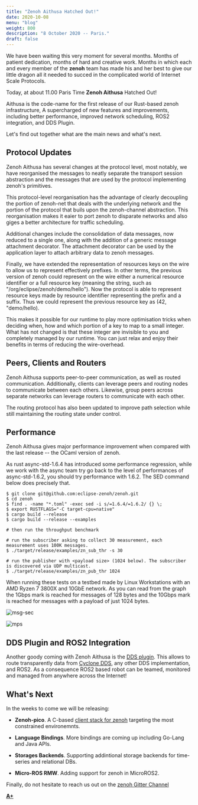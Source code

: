 ```yaml
---
title: "Zenoh Aithusa Hatched Out!"
date: 2020-10-08
menu: "blog"
weight: 800
description: "8 October 2020 -- Paris."
draft: false
---
```

We have been waiting this very moment for several months. Months of patient
dedication, months of hard and creative work. Months in which each and every
member of the **zenoh** team  has made his and her best to give our little dragon all
it needed to succed in the complicated world of Internet Scale Protocols.

Today, at about 11.00 Paris Time **Zenoh Aithusa** Hatched Out!

Aithusa is the code-name for the first release of our Rust-based zenoh infrastructure,
A supercharged of new features and improvements, including better performance,
improved network scheduling, ROS2 integration, and DDS Plugin.

Let's find out together what are the main news and what's next.

## Protocol Updates
Zenoh Aithusa has several changes at the protocol level, most notably,
we have reorganised the messages to neatly separate the transport session
abstraction and the messages that are used by the protocol implementing
zenoh's primitives.

This protocol-level reorganisation has the advantage of clearly decoupling
the portion of zenoh-net that deals with the underlying network and the portion
of the protocol that buils upon the zenoh-channel abstraction. This reorganisation
makes it eaier to port zenoh to disparate networks and also giges a better
architecture for traffic scheduling.

Additional changes include the consolidation of data messages, now reduced to a
single one, along with the addition of a generic message attachment decorator.
The attachment decorator can be used by the application layer to attach arbitrary
data to zenoh messages.

Finally, we have extended the representation of resources keys on the wire to allow
us to represent effectively prefixes. In other terms, the previous version of zenoh
could represent on the wire either a numerical resource identifier or a full
resource key (meaning the string, such as "/org/eclipse/zenoh/demo/hello").
Now the protocol is able to represent resource keys made by resource identifier
representing the prefix and a suffix. Thus we could represent the previous resource
key as (42, "demo/hello).

This makes it possible for our runtime to play more optimisation tricks when
deciding when, how and which portion of a key to map to a small integer.
What has not changed is that these integer are invisible to you and completely
managed by our runtime. You can just relax and enjoy their benefits in terms
of reducing the wire-overhead.

## Peers, Clients and Routers
Zenoh Aithusa supports peer-to-peer communication, as well as routed communication.
Additionally, clients can leverage peers and routing nodes to communicate between
each others. Likewise, group peers across separate networks can leverage routers
to communicate with each other.

The routing protocol has also been updated to improve path selection
while still maintaining the routing state under control.

## Performance
Zenoh Aithusa gives major performance improvement when compared with the last release
-- the OCaml version of zenoh.

As rust async-std-1.6.4 has introduced some performance regression, while we work
with the async team try go back to the level of performances of async-std-1.6.2,
you should try performance with 1.6.2. The SED command below does precisely that.

```
$ git clone git@github.com:eclipse-zenoh/zenoh.git
$ cd zenoh
$ find . -name "*.toml" -exec sed -i s/=1.6.4/=1.6.2/ {} \;
$ export RUSTFLAGS="-C target-cpu=native"
$ cargo build --release
$ cargo build --release --examples

# then run the throughput benchmark

# run the subscriber asking to collect 30 measurement, each measurement uses 100K messages.
$ ./target/release/examples/zn_sub_thr -s 30

# run the publisher with <payload size> (1024 below). The subscriber is discovered via UDP multicast.
$ ./target/release/examples/zn_pub_thr 1024
```

When running these tests on a testbed made by  Linux Workstations with an AMD Ryzen 7 3800X and 10GbE network. As you can read from the graph the 1Gbps mark is reached for messages of 128 bytes and the 10Gbps mark is reached for messages with a payload of just 1024 bytes.

![msg-sec](../../img/perf/2020.10.08-mgs-sec.png)

![mps](../../img/perf/2020.10.08-mbps.png)

## DDS Plugin and ROS2 Integration
Another goody coming with Zenoh Aithusa is the [DDS plugin](https://github.com/eclipse-zenoh/zenoh-plugin-dds). This allows to route transparently data from [Cyclone DDS](http://github.com/eclipse-cyclonedds/cyclonedds),  any other DDS implementation, and ROS2. As a consequence ROS2 based robot can be teamed, monitored and managed from anywhere across the Internet!

## What's Next
In the weeks to come we will be releasing:

- **Zenoh-pico**. A C-based [client stack for zenoh](https://github.com/eclipse-zenoh/zenoh/wiki/Zenoh--For-Microcontrollers) targeting the most constrained environemnts.

- **Language Bindings**. More bindings are coming up including Go-Lang and Java APIs.

- **Storages Backends**. Supporting addintional storage backends for time-series and
relational DBs.

- **Micro-ROS RMW**. Adding support for zenoh in MicroROS2.


Finally, do not hesitate to reach us out on the [zenoh Gitter Channel](http://gitter.im/atolab/zenoh)


[**A+**](https://github.com/kydos/)
